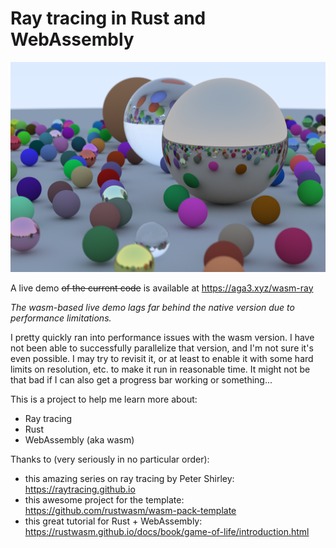 # Ray tracing in Rust and WebAssembly

![Cover Image](/renders/cover_image.png)

A live demo ~~of the current code~~ is available at https://aga3.xyz/wasm-ray

*The wasm-based live demo lags far behind the native version due to performance limitations.*

I pretty quickly ran into performance issues with the wasm version. I have not
been able to successfully parallelize that version, and I'm not sure it's even
possible. I may try to revisit it, or at least to enable it with some hard
limits on resolution, etc. to make it run in reasonable time. It might not be
that bad if I can also get a progress bar working or something...

This is a project to help me learn more about:
* Ray tracing
* Rust
* WebAssembly (aka wasm)


Thanks to (very seriously in no particular order):
* this amazing series on ray tracing by Peter Shirley: https://raytracing.github.io
* this awesome project for the template: https://github.com/rustwasm/wasm-pack-template
* this great tutorial for Rust + WebAssembly: https://rustwasm.github.io/docs/book/game-of-life/introduction.html
